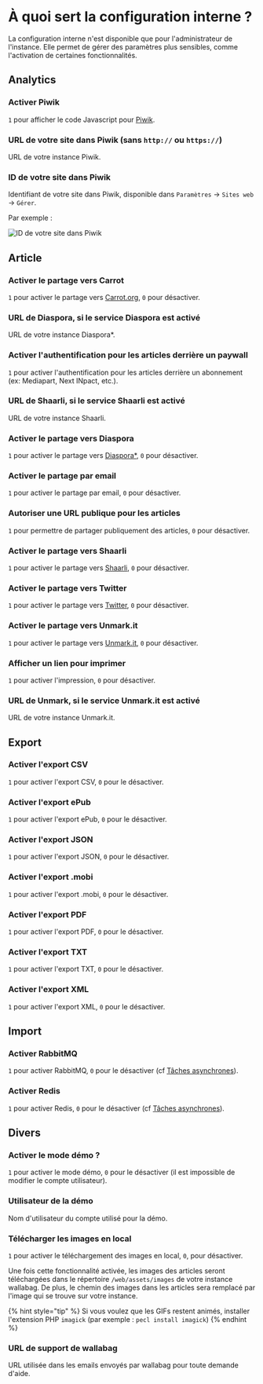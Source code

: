 # À quoi sert la configuration interne ?

La configuration interne n'est disponible que pour l'administrateur de l'instance.
Elle permet de gérer des paramètres plus sensibles, comme l'activation de certaines fonctionnalités.

## Analytics

### Activer Piwik

`1` pour afficher le code Javascript pour [Piwik](https://piwik.org/).

### URL de votre site dans Piwik (sans `http://` ou `https://`)

URL de votre instance Piwik.

### ID de votre site dans Piwik

Identifiant de votre site dans Piwik, disponible dans `Paramètres` -> `Sites web` -> `Gérer`.

Par exemple :

![ID de votre site dans Piwik](../../img/admin/id_piwik.png)

## Article

### Activer le partage vers Carrot

`1` pour activer le partage vers [Carrot.org](https://secure.carrot.org/), `0` pour désactiver.

### URL de Diaspora, si le service Diaspora est activé

URL de votre instance Diaspora\*.

### Activer l'authentification pour les articles derrière un paywall

`1` pour activer l'authentification pour les articles derrière un abonnement (ex: Mediapart, Next INpact, etc.).

### URL de Shaarli, si le service Shaarli est activé

URL de votre instance Shaarli.

### Activer le partage vers Diaspora

`1` pour activer le partage vers [Diaspora\*](https://diasporafoundation.org/), `0` pour désactiver.

### Activer le partage par email

`1` pour activer le partage par email, `0` pour désactiver.

### Autoriser une URL publique pour les articles

`1` pour permettre de partager publiquement des articles, `0` pour désactiver.

### Activer le partage vers Shaarli

`1` pour activer le partage vers [Shaarli](https://github.com/shaarli/Shaarli), `0` pour désactiver.

### Activer le partage vers Twitter

`1` pour activer le partage vers [Twitter](https://twitter.com/), `0` pour désactiver.

### Activer le partage vers Unmark.it

`1` pour activer le partage vers [Unmark.it](https://unmark.it/), `0` pour désactiver.

### Afficher un lien pour imprimer

`1` pour activer l'impression, `0` pour désactiver.

### URL de Unmark, si le service Unmark.it est activé

URL de votre instance Unmark.it.

## Export

### Activer l'export CSV

`1` pour activer l'export CSV, `0` pour le désactiver.

### Activer l'export ePub

`1` pour activer l'export ePub, `0` pour le désactiver.

### Activer l'export JSON

`1` pour activer l'export JSON, `0` pour le désactiver.

### Activer l'export .mobi

`1` pour activer l'export .mobi, `0` pour le désactiver.

### Activer l'export PDF

`1` pour activer l'export PDF, `0` pour le désactiver.

### Activer l'export TXT

`1` pour activer l'export TXT, `0` pour le désactiver.

### Activer l'export XML

`1` pour activer l'export XML, `0` pour le désactiver.

## Import

### Activer RabbitMQ

`1` pour activer RabbitMQ, `0` pour le désactiver (cf [Tâches asynchrones](../asynchronous.md)).

### Activer Redis

`1` pour activer Redis, `0` pour le désactiver (cf [Tâches asynchrones](../asynchronous.md)).

## Divers

### Activer le mode démo ?

`1` pour activer le mode démo, `0` pour le désactiver (il est impossible de modifier le compte utilisateur).

### Utilisateur de la démo

Nom d'utilisateur du compte utilisé pour la démo.

### Télécharger les images en local

`1` pour activer le téléchargement des images en local, `0`, pour désactiver.

Une fois cette fonctionnalité activée, les images des articles seront téléchargées dans le répertoire `/web/assets/images` de votre instance wallabag. De plus, le chemin des images dans les articles sera remplacé par l'image qui se trouve sur votre instance.

{% hint style="tip" %}
Si vous voulez que les GIFs restent animés, installer l'extension PHP `imagick` (par exemple : `pecl install imagick`)
{% endhint %}

### URL de support de wallabag

URL utilisée dans les emails envoyés par wallabag pour toute demande d'aide.
